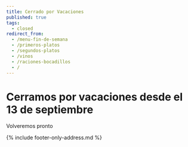```yaml
---
title: Cerrado por Vacaciones
published: true
tags:
  - closed
redirect_from:
  - /menu-fin-de-semana
  - /primeros-platos
  - /segundos-platos
  - /vinos
  - /raciones-bocadillos
  - /
---
```


# Cerramos por vacaciones desde el 13 de septiembre

Volveremos pronto

{% include footer-only-address.md %}
